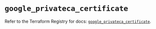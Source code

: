# `google_privateca_certificate`

Refer to the Terraform Registry for docs: [`google_privateca_certificate`](https://registry.terraform.io/providers/hashicorp/google/4.85.0/docs/resources/privateca_certificate).
